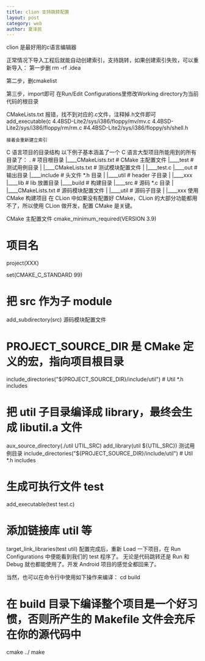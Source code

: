 ```yaml
---
title: clion 支持跳转配置
layout: post
category: web
author: 夏泽民
---
```

clion 是最好用的c语言编辑器

正常情况下导入工程后就能自动创建索引，支持跳转，如果创建索引失败，可以重新导入：
第一步删 rm -rf .idea

第二步，删cmakelist

第三步，import即可
在Run/Edit Configurations里修改Working directory为当前代码的根目录
<!-- more -->
CMakeLists.txt 报错，找不到对应的.c文件，注释掉.h文件即可
add_executable(c
    4.4BSD-Lite2/sys/i386/floppy/mv/mv.c
    4.4BSD-Lite2/sys/i386/floppy/rm/rm.c
    #4.4BSD-Lite2/sys/i386/floppy/sh/shell.h
    
    接着会重新建立索引

C 语言项目的目录结构
以下例子基本涵盖了一个 C 语言大型项目所能用到的所有目录了：
.                               # 项目根目录
|____CMakeLists.txt             # CMake 主配置文件
|____test                       # 测试用例目录
| |____CMakeLists.txt           # 测试模块配置文件
| |____test.c
|____out                        # 输出目录
|____include                    # 头文件 *.h 目录
| |____util                     # header 子目录
| |____xxx
|____lib                        # lib 放置目录
|____build                      # 构建目录
|____src                        # 源码 *.c 目录
| |____CMakeLists.txt           # 源码模块配置文件
| |____util                     # 源码子目录
| |____xxx
使用 CMake 构建项目
在 CLion 中如果没有配置好 CMake，CLion 的大部分功能都用不了，所以使用 CLion 做开发，配置 CMake 是关键。


CMake 主配置文件
cmake_minimum_required(VERSION 3.9)

# 项目名
project(XXX)

set(CMAKE_C_STANDARD 99)

# 把 src 作为子 module
add_subdirectory(src)
源码模块配置文件
# PROJECT_SOURCE_DIR 是 CMake 定义的宏，指向项目根目录
include_directories("${PROJECT_SOURCE_DIR}/include/util")    # Util *.h includes

# 把 util 子目录编译成 library，最终会生成 libutil.a 文件
aux_source_directory(./util UTIL_SRC)
add_library(util ${UTIL_SRC})
测试用例目录
include_directories("${PROJECT_SOURCE_DIR}/include/util")    # Util *.h includes

# 生成可执行文件 test
add_executable(test test.c)
# 添加链接库 util 等
target_link_libraries(test util)
配置完成后，重新 Load 一下项目，在 Run Configurations 中便能看到我们的 test 程序了。 无论是代码跳转还是 Run 和 Debug 就也都能使用了。开发 Android 项目的感觉全都回来了。

当然，也可以在命令行中使用如下操作来编译：
cd build
# 在 build 目录下编译整个项目是一个好习惯，否则所产生的 Makefile 文件会充斥在你的源代码中
cmake ../
make
